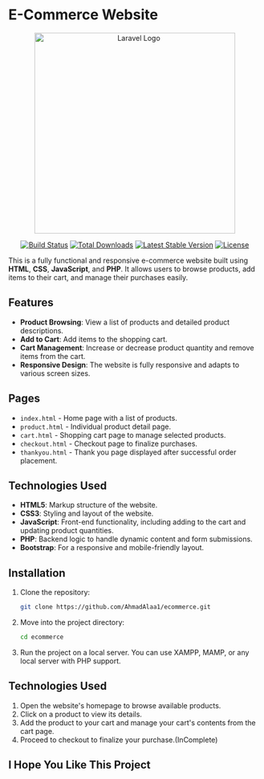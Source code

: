 # E-Commerce Website
<p align="center"><a href="https://laravel.com" target="_blank"><img src="https://raw.githubusercontent.com/laravel/art/master/logo-lockup/5%20SVG/2%20CMYK/1%20Full%20Color/laravel-logolockup-cmyk-red.svg" width="400" alt="Laravel Logo"></a></p>

<p align="center">
<a href="https://github.com/laravel/framework/actions"><img src="https://github.com/laravel/framework/workflows/tests/badge.svg" alt="Build Status"></a>
<a href="https://packagist.org/packages/laravel/framework"><img src="https://img.shields.io/packagist/dt/laravel/framework" alt="Total Downloads"></a>
<a href="https://packagist.org/packages/laravel/framework"><img src="https://img.shields.io/packagist/v/laravel/framework" alt="Latest Stable Version"></a>
<a href="https://packagist.org/packages/laravel/framework"><img src="https://img.shields.io/packagist/l/laravel/framework" alt="License"></a>
</p>

This is a fully functional and responsive e-commerce website built using **HTML**, **CSS**, **JavaScript**, and **PHP**. It allows users to browse products, add items to their cart, and manage their purchases easily.

## Features

- **Product Browsing**: View a list of products and detailed product descriptions.
- **Add to Cart**: Add items to the shopping cart.
- **Cart Management**: Increase or decrease product quantity and remove items from the cart.
- **Responsive Design**: The website is fully responsive and adapts to various screen sizes.

## Pages

- `index.html` - Home page with a list of products.
- `product.html` - Individual product detail page.
- `cart.html` - Shopping cart page to manage selected products.
- `checkout.html` - Checkout page to finalize purchases.
- `thankyou.html` - Thank you page displayed after successful order placement.

## Technologies Used

- **HTML5**: Markup structure of the website.
- **CSS3**: Styling and layout of the website.
- **JavaScript**: Front-end functionality, including adding to the cart and updating product quantities.
- **PHP**: Backend logic to handle dynamic content and form submissions.
- **Bootstrap**: For a responsive and mobile-friendly layout.

## Installation

1. Clone the repository:
   ```bash
   git clone https://github.com/AhmadAlaa1/ecommerce.git
   
2. Move into the project directory:
   ```bash
   cd ecommerce
   
3. Run the project on a local server. You can use XAMPP, MAMP, or any local server with PHP support.

## Technologies Used

1. Open the website's homepage to browse available products.
2. Click on a product to view its details.
3. Add the product to your cart and manage your cart's contents from the cart page.
4. Proceed to checkout to finalize your purchase.(InComplete)

## I Hope You Like This Project



